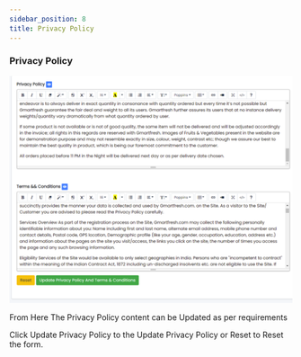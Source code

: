 ```yaml
---
sidebar_position: 8
title: Privacy Policy
---
```


### Privacy Policy

![Privacy Policy](/img/web/privacy_policy.jpg)

From Here The Privacy Policy content can be Updated as per requirements

Click Update Privacy Policy to the Update Privacy Policy or Reset to Reset the form. 
